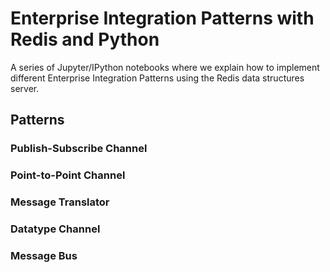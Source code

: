 # Enterprise Integration Patterns with Redis and Python  

A series of Jupyter/IPython notebooks where we explain how to implement different Enterprise Integration Patterns using the Redis data structures server.  

## Patterns  

### Publish-Subscribe Channel  

### Point-to-Point Channel  

### Message Translator  

### Datatype Channel  

### Message Bus  


